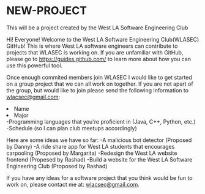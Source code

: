 # NEW-PROJECT
This will be a project created by the West LA Software Engineering Club

Hi! Everyone! Welcome to the  West LA Software Engineering Club(WLASEC) GitHub! This is where West LA software engineers can contribute to projects that WLASEC is working on. If you are unfamiliar with GitHub, please go to https://guides.github.com/ to learn more about how you can use this powerful tool. 

Once enough commited members join WLASEC I would like to get started on a group project that we can all work on together. If you are not apart of the group, but would like to join please send the following information to wlacsec@gmail.com:
<li>Name</li>
<li>Major</li>
-Programming languages that you're proficient in (Java, C++, Python, etc.)
-Schedule (so I can plan club meetups accordingly)
 

Here are some ideas we have so far:
-A malicious bot detector (Proposed by Danny)
-A ride share app for West LA students that encourages carpooling (Proposed by Margarita)
-Redesign the West LA website frontend (Propesed by Rashad) 
-Build a website for the West LA Software Engineering Club (Proposed by Rashad)

If you have any ideas for a software project that you think would be fun to work on, please contact me at: wlacsec@gmail.com.
